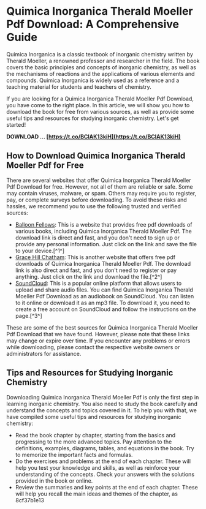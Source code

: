 # Quimica Inorganica Therald Moeller Pdf Download: A Comprehensive Guide
 
Quimica Inorganica is a classic textbook of inorganic chemistry written by Therald Moeller, a renowned professor and researcher in the field. The book covers the basic principles and concepts of inorganic chemistry, as well as the mechanisms of reactions and the applications of various elements and compounds. Quimica Inorganica is widely used as a reference and a teaching material for students and teachers of chemistry.
 
If you are looking for a Quimica Inorganica Therald Moeller Pdf Download, you have come to the right place. In this article, we will show you how to download the book for free from various sources, as well as provide some useful tips and resources for studying inorganic chemistry. Let's get started!
 
**DOWNLOAD … [https://t.co/BClAK13kiH](https://t.co/BClAK13kiH)**


 
## How to Download Quimica Inorganica Therald Moeller Pdf for Free
 
There are several websites that offer Quimica Inorganica Therald Moeller Pdf Download for free. However, not all of them are reliable or safe. Some may contain viruses, malware, or spam. Others may require you to register, pay, or complete surveys before downloading. To avoid these risks and hassles, we recommend you to use the following trusted and verified sources:
 
- [Balloon Fellows](http://balloonfellows.com/wp-content/uploads/2022/06/Quimica_Inorganica_Therald_Moeller_Pdf_Download.pdf): This is a website that provides free pdf downloads of various books, including Quimica Inorganica Therald Moeller Pdf. The download link is direct and fast, and you don't need to sign up or provide any personal information. Just click on the link and save the file to your device.[^1^]
- [Grace Hill Chatham](https://gracehillchatham.com/wp-content/uploads/2022/10/Quimica_Inorganica_Therald_Moeller_Pdf_Download.pdf): This is another website that offers free pdf downloads of Quimica Inorganica Therald Moeller Pdf. The download link is also direct and fast, and you don't need to register or pay anything. Just click on the link and download the file.[^2^]
- [SoundCloud](https://soundcloud.com/imporecho1974/quimica-inorganica-therald-moeller-pdf-download): This is a popular online platform that allows users to upload and share audio files. You can find Quimica Inorganica Therald Moeller Pdf Download as an audiobook on SoundCloud. You can listen to it online or download it as an mp3 file. To download it, you need to create a free account on SoundCloud and follow the instructions on the page.[^3^]

These are some of the best sources for Quimica Inorganica Therald Moeller Pdf Download that we have found. However, please note that these links may change or expire over time. If you encounter any problems or errors while downloading, please contact the respective website owners or administrators for assistance.
 
## Tips and Resources for Studying Inorganic Chemistry
 
Downloading Quimica Inorganica Therald Moeller Pdf is only the first step in learning inorganic chemistry. You also need to study the book carefully and understand the concepts and topics covered in it. To help you with that, we have compiled some useful tips and resources for studying inorganic chemistry:

- Read the book chapter by chapter, starting from the basics and progressing to the more advanced topics. Pay attention to the definitions, examples, diagrams, tables, and equations in the book. Try to memorize the important facts and formulas.
- Do the exercises and problems at the end of each chapter. These will help you test your knowledge and skills, as well as reinforce your understanding of the concepts. Check your answers with the solutions provided in the book or online.
- Review the summaries and key points at the end of each chapter. These will help you recall the main ideas and themes of the chapter, as 8cf37b1e13


